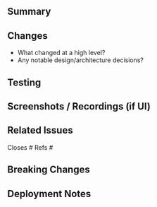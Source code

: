 ## Summary
<!--Briefly explain the purpose of this PR and the user impact.-->

## Changes
- What changed at a high level?
- Any notable design/architecture decisions?

## Testing
<!--Testing done to enure it works as intended-->

## Screenshots / Recordings (if UI)
<!--Attach images or short videos/GIFs showcasing changes. -->

## Related Issues
Closes #
Refs #

## Breaking Changes
<!--Describe any breaking behavior and required follow-up actions.-->

## Deployment Notes
<!--Mention any infra/config changes (Dockerfiles, docker-compose, Nginx, env vars).-->


